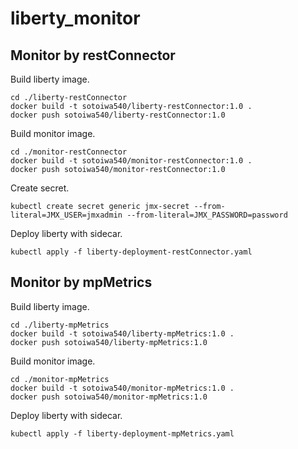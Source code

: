 # liberty_monitor

## Monitor by restConnector

Build liberty image.

```shell
cd ./liberty-restConnector
docker build -t sotoiwa540/liberty-restConnector:1.0 .
docker push sotoiwa540/liberty-restConnector:1.0
```

Build monitor image.

```shell
cd ./monitor-restConnector
docker build -t sotoiwa540/monitor-restConnector:1.0 .
docker push sotoiwa540/monitor-restConnector:1.0
```

Create secret.

```shell
kubectl create secret generic jmx-secret --from-literal=JMX_USER=jmxadmin --from-literal=JMX_PASSWORD=password
```

Deploy liberty with sidecar.

```shell
kubectl apply -f liberty-deployment-restConnector.yaml
```

## Monitor by mpMetrics

Build liberty image.

```shell
cd ./liberty-mpMetrics
docker build -t sotoiwa540/liberty-mpMetrics:1.0 .
docker push sotoiwa540/liberty-mpMetrics:1.0
```

Build monitor image.

```shell
cd ./monitor-mpMetrics
docker build -t sotoiwa540/monitor-mpMetrics:1.0 .
docker push sotoiwa540/monitor-mpMetrics:1.0
```

Deploy liberty with sidecar.

```shell
kubectl apply -f liberty-deployment-mpMetrics.yaml
```
